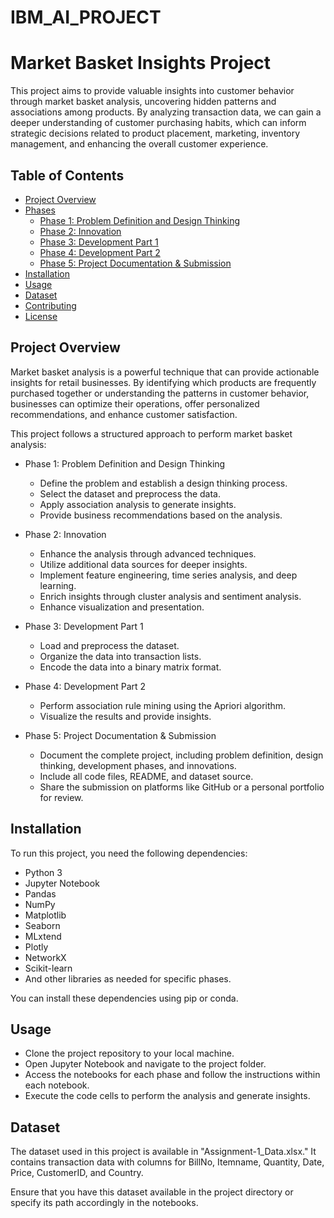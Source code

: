 # IBM_AI_PROJECT
# Market Basket Insights Project

This project aims to provide valuable insights into customer behavior through market basket analysis, uncovering hidden patterns and associations among products. By analyzing transaction data, we can gain a deeper understanding of customer purchasing habits, which can inform strategic decisions related to product placement, marketing, inventory management, and enhancing the overall customer experience.

## Table of Contents
- [Project Overview](#project-overview)
- [Phases](#phases)
  - [Phase 1: Problem Definition and Design Thinking](#phase-1-problem-definition-and-design-thinking)
  - [Phase 2: Innovation](#phase-2-innovation)
  - [Phase 3: Development Part 1](#phase-3-development-part-1)
  - [Phase 4: Development Part 2](#phase-4-development-part-2)
  - [Phase 5: Project Documentation & Submission](#phase-5-project-documentation-and-submission)
- [Installation](#installation)
- [Usage](#usage)
- [Dataset](#dataset)
- [Contributing](#contributing)
- [License](#license)

## Project Overview

Market basket analysis is a powerful technique that can provide actionable insights for retail businesses. By identifying which products are frequently purchased together or understanding the patterns in customer behavior, businesses can optimize their operations, offer personalized recommendations, and enhance customer satisfaction.

This project follows a structured approach to perform market basket analysis:

- Phase 1: Problem Definition and Design Thinking
  - Define the problem and establish a design thinking process.
  - Select the dataset and preprocess the data.
  - Apply association analysis to generate insights.
  - Provide business recommendations based on the analysis.

- Phase 2: Innovation
  - Enhance the analysis through advanced techniques.
  - Utilize additional data sources for deeper insights.
  - Implement feature engineering, time series analysis, and deep learning.
  - Enrich insights through cluster analysis and sentiment analysis.
  - Enhance visualization and presentation.

- Phase 3: Development Part 1
  - Load and preprocess the dataset.
  - Organize the data into transaction lists.
  - Encode the data into a binary matrix format.

- Phase 4: Development Part 2
  - Perform association rule mining using the Apriori algorithm.
  - Visualize the results and provide insights.

- Phase 5: Project Documentation & Submission
  - Document the complete project, including problem definition, design thinking, development phases, and innovations.
  - Include all code files, README, and dataset source.
  - Share the submission on platforms like GitHub or a personal portfolio for review.

## Installation

To run this project, you need the following dependencies:

- Python 3
- Jupyter Notebook
- Pandas
- NumPy
- Matplotlib
- Seaborn
- MLxtend
- Plotly
- NetworkX
- Scikit-learn
- And other libraries as needed for specific phases.

You can install these dependencies using pip or conda.


## Usage

- Clone the project repository to your local machine.
- Open Jupyter Notebook and navigate to the project folder.
- Access the notebooks for each phase and follow the instructions within each notebook.
- Execute the code cells to perform the analysis and generate insights.

## Dataset

The dataset used in this project is available in "Assignment-1_Data.xlsx." It contains transaction data with columns for BillNo, Itemname, Quantity, Date, Price, CustomerID, and Country.

Ensure that you have this dataset available in the project directory or specify its path accordingly in the notebooks.
